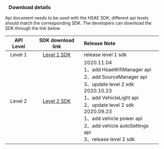 
### &nbsp;&nbsp; Download details

  Api document needs to be used with the HSAE SDK, different api levels should match the corresponding SDK. The developers can download the SDK through the link below. 


API Level | SDK download link | Release Note |
  :-:     |     :-:           |    :-        |
Level 1     |     [Level 1 SDK](https://raw.githubusercontent.com/HSAEAPI/hsae_framework_api/master/1/hsae.framework.jar)           |    release level 1 sdk       |
Level 2     |     [Level 2 SDK](https://raw.githubusercontent.com/HSAEAPI/hsae_framework_api/master/2/hsae.framework.jar)           |2020.11.04<br> 1、add HsaeWifiManager api<br> 2、add SourceManager api<br> 3、update level 2 sdk<br> 2020.10.23<br> 1、add VehicleLight api<br> 2、update  level 2 sdk<br>  2020.09.23<br> 1、add vehicle power api<br> 2、add vehicle autoSettings api<br> 3、release level 2 sdk<br>   |

